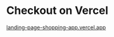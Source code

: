 # Checkout on Vercel
[landing-page-shopping-app.vercel.app](https://landing-page-shopping-app.vercel.app/)


